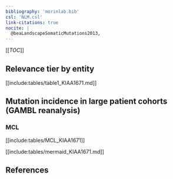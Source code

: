 ```yaml
---
bibliography: 'morinlab.bib'
csl: 'NLM.csl'
link-citations: true
nocite: |
  @beaLandscapeSomaticMutations2013, 
---
```


[[_TOC_]]




## Relevance tier by entity

[[include:tables/table1_KIAA1671.md]]


## Mutation incidence in large patient cohorts (GAMBL reanalysis)

### MCL
[[include:tables/MCL_KIAA1671]]

[[include:tables/mermaid_KIAA1671.md]]

## References


